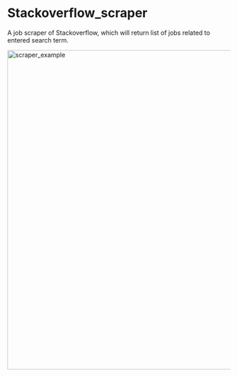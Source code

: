 # Stackoverflow_scraper
  A job scraper of Stackoverflow, which will return list of jobs related to entered search term.
  
  <img width="721" alt="scraper_example" src="https://user-images.githubusercontent.com/74476122/109802252-4d96b780-7c6b-11eb-8265-945e1ad7f47c.png">
